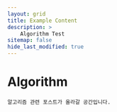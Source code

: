 ```yaml
---
layout: grid
title: Example Content
description: >
	Algorithm Test
sitemap: false
hide_last_modified: true
---
```


# Algorithm

`알고리즘 관련 포스트가 올라갈 공간입니다.`